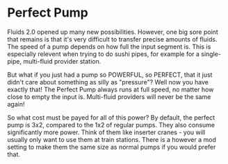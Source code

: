 # Perfect Pump

Fluids 2.0 opened up many new possibilities. However, one big sore point that remains is that it's very difficult to transfer precise amounts of fluids. The speed of a pump depends on how full the input segment is. This is especially relevent when trying to do sushi pipes, for example for a single-pipe, multi-fluid provider station.

But what if you just had a pump so POWERFUL, so PERFECT, that it just didn't care about something as silly as "pressure"? Well now you have exactly that! The Perfect Pump always runs at full speed, no matter how close to empty the input is. Multi-fluid providers will never be the same again!

So what cost must be payed for all of this power? By default, the perfect pump is 3x2, compared to the 1x2 of regular pumps. They also consume significantly more power. Think of them like inserter cranes - you will usually only want to use them at train stations. There is a however a mod setting to make them the same size as normal pumps if you would prefer that.
